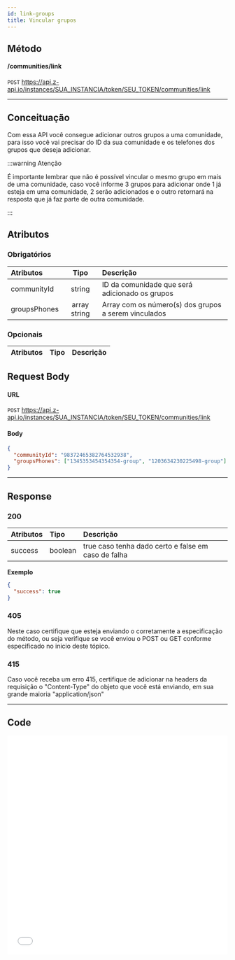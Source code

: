 ```yaml
---
id: link-groups
title: Vincular grupos
---
```


## Método

#### /communities/link

`POST` https://api.z-api.io/instances/SUA_INSTANCIA/token/SEU_TOKEN/communities/link

---

## Conceituação

Com essa API você consegue adicionar outros grupos a uma comunidade, para isso você vai precisar do ID da sua comunidade e os telefones dos grupos que deseja adicionar.

:::warning Atenção

É importante lembrar que não é possível vincular o mesmo grupo em mais de uma comunidade, caso você informe 3 grupos para adicionar onde 1 já esteja em uma comunidade, 2 serão adicionados e o outro retornará na resposta que já faz parte de outra comunidade.

:::

## Atributos

### Obrigatórios

| Atributos | Tipo | Descrição |
| :-- | :-: | :-- |
| communityId | string | ID da comunidade que será adicionado os grupos |
| groupsPhones | array string | Array com os número(s) dos grupos a serem vinculados |

### Opcionais

| Atributos | Tipo | Descrição |
| :-------- | :--: | :-------- |

## Request Body

#### URL

`POST` https://api.z-api.io/instances/SUA_INSTANCIA/token/SEU_TOKEN/communities/link

#### Body

```json
{
  "communityId": "98372465382764532938",
  "groupsPhones": ["1345353454354354-group", "1203634230225498-group"]
}
```

---

## Response

### 200

| Atributos | Tipo    | Descrição                                           |
| :-------- | :------ | :-------------------------------------------------- |
| success   | boolean | true caso tenha dado certo e false em caso de falha |

**Exemplo**

```json
{
  "success": true
}
```

### 405

Neste caso certifique que esteja enviando o corretamente a especificação do método, ou seja verifique se você enviou o POST ou GET conforme especificado no inicio deste tópico.

### 415

Caso você receba um erro 415, certifique de adicionar na headers da requisição o "Content-Type" do objeto que você está enviando, em sua grande maioria "application/json"

---

## Code

<iframe src="//api.apiembed.com/?source=https://raw.githubusercontent.com/Z-API/z-api-docs/main/json-examples/link-groups.json&targets=all" frameborder="0" scrolling="no" width="100%" height="500px" seamless></iframe>

